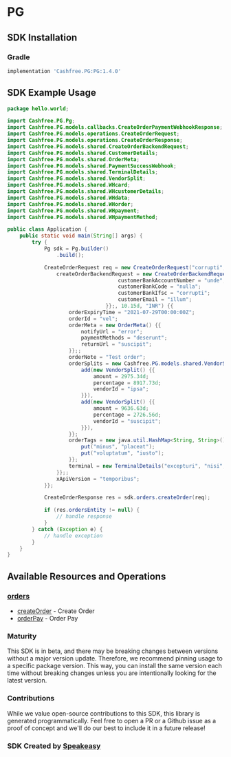 # PG

<!-- Start SDK Installation -->
## SDK Installation

### Gradle

```groovy
implementation 'Cashfree.PG:PG:1.4.0'
```
<!-- End SDK Installation -->

## SDK Example Usage
<!-- Start SDK Example Usage -->


```java
package hello.world;

import Cashfree.PG.Pg;
import Cashfree.PG.models.callbacks.CreateOrderPaymentWebhookResponse;
import Cashfree.PG.models.operations.CreateOrderRequest;
import Cashfree.PG.models.operations.CreateOrderResponse;
import Cashfree.PG.models.shared.CreateOrderBackendRequest;
import Cashfree.PG.models.shared.CustomerDetails;
import Cashfree.PG.models.shared.OrderMeta;
import Cashfree.PG.models.shared.PaymentSuccessWebhook;
import Cashfree.PG.models.shared.TerminalDetails;
import Cashfree.PG.models.shared.VendorSplit;
import Cashfree.PG.models.shared.WHcard;
import Cashfree.PG.models.shared.WHcustomerDetails;
import Cashfree.PG.models.shared.WHdata;
import Cashfree.PG.models.shared.WHorder;
import Cashfree.PG.models.shared.WHpayment;
import Cashfree.PG.models.shared.WHpaymentMethod;

public class Application {
    public static void main(String[] args) {
        try {
            Pg sdk = Pg.builder()
                .build();

            CreateOrderRequest req = new CreateOrderRequest("corrupti", "provident") {{
                createOrderBackendRequest = new CreateOrderBackendRequest(                new CustomerDetails("distinctio", "quibusdam") {{
                                    customerBankAccountNumber = "unde";
                                    customerBankCode = "nulla";
                                    customerBankIfsc = "corrupti";
                                    customerEmail = "illum";
                                }};, 10.15d, "INR") {{
                    orderExpiryTime = "2021-07-29T00:00:00Z";
                    orderId = "vel";
                    orderMeta = new OrderMeta() {{
                        notifyUrl = "error";
                        paymentMethods = "deserunt";
                        returnUrl = "suscipit";
                    }};;
                    orderNote = "Test order";
                    orderSplits = new Cashfree.PG.models.shared.VendorSplit[]{{
                        add(new VendorSplit() {{
                            amount = 2975.34d;
                            percentage = 8917.73d;
                            vendorId = "ipsa";
                        }}),
                        add(new VendorSplit() {{
                            amount = 9636.63d;
                            percentage = 2726.56d;
                            vendorId = "suscipit";
                        }}),
                    }};
                    orderTags = new java.util.HashMap<String, String>() {{
                        put("minus", "placeat");
                        put("voluptatum", "iusto");
                    }};
                    terminal = new TerminalDetails("excepturi", "nisi", "recusandae");;
                }};;
                xApiVersion = "temporibus";
            }};            

            CreateOrderResponse res = sdk.orders.createOrder(req);

            if (res.ordersEntity != null) {
                // handle response
            }
        } catch (Exception e) {
            // handle exception
        }
    }
}
```
<!-- End SDK Example Usage -->

<!-- Start SDK Available Operations -->
## Available Resources and Operations


### [orders](docs/sdks/orders/README.md)

* [createOrder](docs/sdks/orders/README.md#createorder) - Create Order
* [orderPay](docs/sdks/orders/README.md#orderpay) - Order Pay
<!-- End SDK Available Operations -->

### Maturity

This SDK is in beta, and there may be breaking changes between versions without a major version update. Therefore, we recommend pinning usage
to a specific package version. This way, you can install the same version each time without breaking changes unless you are intentionally
looking for the latest version.

### Contributions

While we value open-source contributions to this SDK, this library is generated programmatically.
Feel free to open a PR or a Github issue as a proof of concept and we'll do our best to include it in a future release!

### SDK Created by [Speakeasy](https://docs.speakeasyapi.dev/docs/using-speakeasy/client-sdks)
